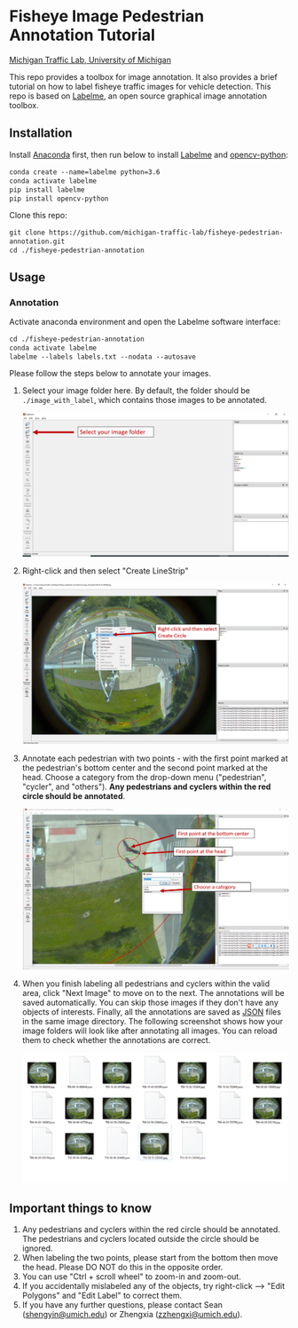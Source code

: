 # Fisheye Image Pedestrian Annotation Tutorial

[Michigan Traffic Lab, University of Michigan](https://traffic.engin.umich.edu/)

This repo provides a toolbox for image annotation. It also provides a brief tutorial on how to label fisheye traffic images for vehicle detection. This repo is based on [Labelme](https://github.com/wkentaro/labelme), an open source graphical image annotation toolbox.



## Installation

Install [Anaconda](https://www.continuum.io/downloads) first, then run below to install [Labelme](https://github.com/wkentaro/labelme) and [opencv-python](https://pypi.org/project/opencv-python/):

```shell
conda create --name=labelme python=3.6
conda activate labelme
pip install labelme
pip install opencv-python
```

Clone this repo:

```shell
git clone https://github.com/michigan-traffic-lab/fisheye-pedestrian-annotation.git 
cd ./fisheye-pedestrian-annotation
```

## Usage

### Annotation

Activate anaconda environment and open the Labelme software interface:

```shell
cd ./fisheye-pedestrian-annotation
conda activate labelme
labelme --labels labels.txt --nodata --autosave
```

Please follow the steps below to annotate your images.

1. Select your image folder here. By default, the folder should be `./image_with_label`, which contains those images to be annotated.

   ![](./gallery/1.png)

2. Right-click and then select "Create LineStrip"

   ![](./gallery/2.png)

3. Annotate each pedestrian with two points - with the first point marked at the pedestrian's bottom center and the second point marked at the head.  Choose a category from the drop-down menu ("pedestrian", "cycler", and "others"). **Any pedestrians and cyclers within the red circle should be annotated**. 

   ![](./gallery/3.png)

4. When you finish labeling all pedestrians and cyclers within the valid area, click "Next Image" to move on to the next. The annotations will be saved automatically. You can skip those images if they don't have any objects of interests. Finally, all the annotations are saved as [JSON](http://www.json.org/) files in the same image directory. The following screenshot shows how your image folders will look like after annotating all images. You can reload them to check whether the annotations are correct. 

   ![](./gallery/4.png)



## Important things to know

1. Any pedestrians and cyclers within the red circle should be annotated. The pedestrians and cyclers located outside the circle should be ignored. 
2. When labeling the two points, please start from the bottom then move the head. Please DO NOT do this in the opposite order. 
3. You can use "Ctrl + scroll wheel" to zoom-in and zoom-out.
4. If you accidentally mislabeled any of the objects, try right-click --> "Edit Polygons" and "Edit Label" to correct them.
8. If you have any further questions, please contact Sean (shengyin@umich.edu) or Zhengxia (zzhengxi@umich.edu).
